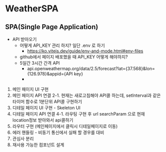 # WeatherSPA

## SPA(Single Page Application)

- API 받아오기
  - 어떻게 API_KEY 관리 하지? 일단 .env 로 하기
    - https://ko.vitejs.dev/guide/env-and-mode.html#env-files
  - github에서 페이지 배포했을 때 API_KEY 어떻게 해야하지?
  - 5일간 3시간 간격 API
    - api.openweathermap.org/data/2.5/forecast?lat={37.568}&lon={126.978}&appid={API key}
    - 
1. 메인 패이지 UI 구현 
2. 메인 페이지 API 연결
   2-1. 현재는 새로고침해야 API콜 하는데, setInterval과 같은 타이머 함수로 1분단위 API콜 구현하기 
3. 디테일 페이지 UI 구현 - Skeleton UI
4. 디테일 페이지 API 연결
   4-1. 라우팅 구현 후 url searchParam 으로 현재 location정보 받아와서 api콜하기 
5. 라우터 구현 (메인페이지에서 클릭시 디테일페이지로 이동)
6. 에러 핸들링 - 비동기 통신에서 실패 할 경우를 대비
7. 관심사 분리
8. 재사용 가능한 컴포넌트 설계